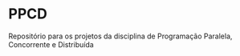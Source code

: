 # PPCD
Repositório para os projetos da disciplina de Programação Paralela, Concorrente e Distribuída
